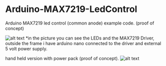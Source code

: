 # Arduino-MAX7219-LedControl
Arduino MAX7219 led control (common anode) example code. (proof of concept)


![alt text](https://cdn.discordapp.com/attachments/442739876941791233/442742559211520000/IMG_20180506_203846.jpg)
*in the picture you can see the LEDs and the MAX7219 Driver,
outside the frame i have arduino nano connected to the driver and external 5 volt power supply.




hand held version with power pack (proof of concept).
![alt text](https://cdn.discordapp.com/attachments/442739876941791233/442749644141756427/IMG_20180506_210724.jpg)
